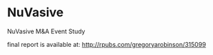 # NuVasive
NuVasive M&amp;A Event Study

final report is available at: http://rpubs.com/gregoryarobinson/315099
